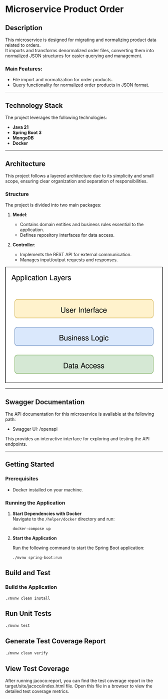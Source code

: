 # Microservice Product Order

## Description

This microservice is designed for migrating and normalizing product data related to orders.  
It imports and transforms denormalized order files, converting them into normalized JSON structures for easier querying
and management.

### Main Features:

- File import and normalization for order products.
- Query functionality for normalized order products in JSON format.

---

## Technology Stack

The project leverages the following technologies:

- **Java 21**
- **Spring Boot 3**
- **MongoDB**
- **Docker**

---

## Architecture

This project follows a layered architecture due to its simplicity and small scope, ensuring clear organization and
separation of responsibilities.

### Structure

The project is divided into two main packages:

1. **Model**:
    - Contains domain entities and business rules essential to the application.
    - Defines repository interfaces for data access.

2. **Controller**:
    - Implements the REST API for external communication.
    - Manages input/output requests and responses.

![Layered Architecture](assets/documentation/images/layered-architecture.svg)

---


## Swagger Documentation

The API documentation for this microservice is available at the following path:

- Swagger UI: /openapi

This provides an interactive interface for exploring and testing the API endpoints.

---

## Getting Started

### Prerequisites

- Docker installed on your machine.

### Running the Application

1. **Start Dependencies with Docker**  
   Navigate to the `/helper/docker` directory and run:
   ```
   docker-compose up
   ```

2. **Start the Application**

   Run the following command to start the Spring Boot application:
   ```shell
   ./mvnw spring-boot:run
   ```

## Build and Test

### Build the Application

```shell
./mvnw clean install
```

## Run Unit Tests

```shell
./mvnw test
```

## Generate Test Coverage Report

```shell
./mvnw clean verify
```

## View Test Coverage

After running jacoco:report, you can find the test coverage report in the target/site/jacoco/index.html file.
Open this file in a browser to view the detailed test coverage metrics.

